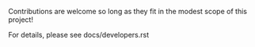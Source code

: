 Contributions are welcome so long as they fit in the modest scope of this project! 

For details, please see docs/developers.rst
